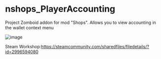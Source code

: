 # nshops_PlayerAccounting
Project Zomboid addon for mod "Shops". Allows you to view accounting in the wallet context menu

![image](https://github.com/etomarat/nshops_PlayerAccounting/assets/710389/39c15920-7c20-4d98-827e-eef6dbf66ad6)

Steam Workshop:https://steamcommunity.com/sharedfiles/filedetails/?id=2996594080
